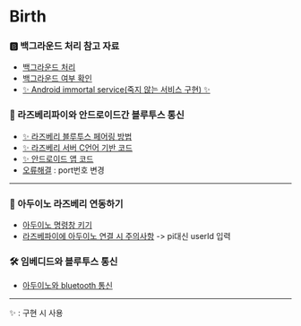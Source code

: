 # Birth

### 🅱️ 백그라운드 처리 참고 자료
- [백그라운드 처리](https://woochan-dev.tistory.com/28)
- [백그라운드 여부 확인](https://woochan-dev.tistory.com/30?category=770183)
- [✨ Android immortal service(죽지 않는 서비스 구현) ✨](https://forest71.tistory.com/185) 

### 🍏 라즈베리파이와 안드로이드간 블루투스 통신
- [✨ 라즈베리 블루투스 페어링 방법](https://webnautes.tistory.com/995?category=924825) 
- [✨ 라즈베리 서버 C언어 기반 코드](https://webnautes.tistory.com/1137)
- [✨ 안드로이드 앱 코드](https://webnautes.tistory.com/2006)
- [오류해결](https://da-ye.tistory.com/111) : port번호 변경
---

### 🍓 아두이노 라즈베리 연동하기
- [아두이노 명령창 키기](https://makeit402.blogspot.com/2017/08/How-to-install-arduino-IDE-on-raspberry-pi.html?m=1)
- [라즈베파이에 아두이노 연결 시 주의사항](https://velog.io/@baduckie6231/%EB%9D%BC%EC%A6%88%EB%B2%A0%EB%A6%AC%ED%8C%8C%EC%9D%B4-%EC%95%84%EB%91%90%EC%9D%B4%EB%85%B8-%EC%8B%9C%EB%A6%AC%EC%96%BC-%ED%86%B5%EC%8B%A0)
    -> pi대신 userId 입력

### 🛠️ 임베디드와 블루투스 통신
- [아두이노와 bluetooth 통신](https://ddangeun.tistory.com/59)
---
✨ : 구현 시 사용
